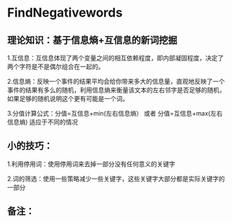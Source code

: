 # FindNegativewords
## 理论知识：基于信息熵+互信息的新词挖掘
   1.互信息：互信息体现了两个变量之间的相互依赖程度，即内部凝固程度，决定了两个字符是不是偶尔组合在一起的。
   
   2.信息熵：反映一个事件的结果平均会给你带来多大的信息量，直观地反映了一个事件的结果有多么的随机，利用信息熵来衡量该文本的左右邻字是否足够的随机，如果足够的随机说明这个更有可能是一个词。

   3.分值计算公式：分值=互信息+min(左右信息熵） 或者 分值=互信息+max(左右信息熵) 适应于不同的情况
   
## 小的技巧：
   1.利用停用词：使用停用词来去掉一部分没有任何意义的关键字

   2.词的筛选：使用一些策略减少一些关键字，这些关键字大部分都是实际关键字的一部分

## 备注：

